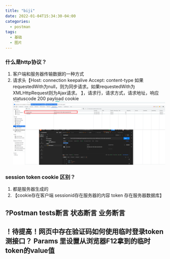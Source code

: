 ```yaml
---
title: "biji"
date: 2022-01-04T15:34:30-04:00
categories:
  - postman
tags:
  - 基础
  - 图片
---
```

### 什么是http协议？

1. 客户端和服务器传输数据的一种方式
2. 请求头【Host:   connection keepalive  Accept:    content-type  如果requestedWith为null，则为同步请求。如果requestedWith为XMLHttpRequest则为Ajax请求。 】，请求行，请求方式，请求地址，响应 statuscode 200  payload  cookie
![jpg](/assets/images/postman临时token设置.png)

### session token cookie 区别？
1. 都是服务器生成的
2. 【cookie存在客户端  sessionid存在服务器的内容   token  存在服务器数据库】

## ?Postman   tests断言    状态断言  业务断言

## ！待提高！网页中存在验证码如何使用临时登录token测接口？ Params 里设置从浏览器F12拿到的临时token的value值 





